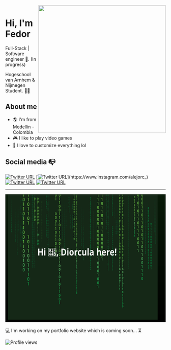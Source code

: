 <img align="right" width="400" height="400" src="https://media.giphy.com/media/eJLjiIJFNiHySBfy4O/giphy.gif">


# Hi, I'm Fedor
Full-Stack | Software engineer :robot:. (In progress)

Hogeschool van Arnhem & Nijmegen Student. :man_technologist:

## About me 
- :earth_americas: I'm from Medellin - Colombia
- :video_game: I like to play video games
- :gem: I love to customize everything lol


## Social media :mailbox_with_no_mail:

[![Twitter URL](https://img.shields.io/twitter/url?color=%231DA1F2&label=follow&logo=twitter&logoColor=%231DA1F2&style=flat-square&url=https%3A%2F%2Fwww.reddit.com%2Fuser%2FFatChicken277)](https://twitter.com/alejorc277)
[![Twitter URL](https://img.shields.io/twitter/url?color=%23fb3958&label=follow&logo=instagram&logoColor=%23fb3958&style=flat-square&url=https%3A%2F%2Fwww.instagram.com%2Falejorc_)](https://www.instagram.com/alejorc_)
[![Twitter URL](https://img.shields.io/twitter/url?color=%230072b1&label=connect&logo=linkedin&logoColor=%230072b1&style=flat-square&url=https%3A%2F%2Fwww.linkedin.com%2Fin%2Falejandro-ramirez-ciceros%2F)](https://www.linkedin.com/in/alejandro-ramirez-ciceros/)
[![Twitter URL](https://img.shields.io/twitter/url?color=orange&label=follow&logo=reddit&logoColor=orange&style=flat-square&url=https%3A%2F%2Fwww.reddit.com%2Fuser%2FFatChicken277)](https://www.reddit.com/user/FatChicken277)

---------------------------------------------------------------------------------------------------------------------------
<div align="right">
	<p>
		<img src="https://raw.githubusercontent.com/diorcula/diorcula/master/header.svg" width="800" height="400">
	</p>
</div>

<p>
	💻 I'm working on my portfolio website which is coming soon... ⏳
</p>

<p align="left">
  <img src="https://komarev.com/ghpvc/?username=diorcula&color=brightgreen&style=flat-square" alt="Profile views" />
</p>
